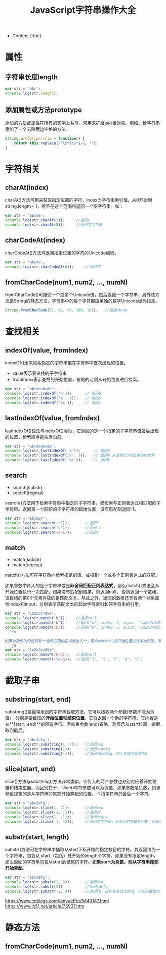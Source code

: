﻿---
layout:		post
category:	"JavaScript"
title:		"JavaScript字符串操作大全"
tags:		[JavaScript]
---
- Content
{:toc}

# 属性
## 字符串长度length
```js
var str = 'abc';
console.log(str.length);
```

## 添加属性或方法prototype
添加的方法或属性在所有的实例上共享，常用来扩展js内置对象。例如，给字符串添加了一个去除两边空格的方法：
```js
String.prototype.trim = function() {
    return this.replace(/^\s*|\s*$/g, '');
}
```

# 字符相关

## charAt(index)
charAt()方法可用来获取指定位置的字符，index为字符串索引值，从0开始到string.length – 1，若不在这个范围将返回一个空字符串。如：
```js
var str = 'abcde';
console.log(str.charAt(2));     //返回c
console.log(str.charAt(8));     //返回空字符串
```

## charCodeAt(index)
charCodeAt()方法可返回指定位置的字符的Unicode编码。
```js
var str = 'abcde';
console.log(str.charCodeAt(0));     //返回97
```

## fromCharCode(num1, num2, ..., numN)
fromCharCode()可接受一个或多个Unicode值，然后返回一个字符串。另外该方法是String的静态方法，字符串中的每个字符都由单独的数字Unicode编码指定。
```js
String.fromCharCode(97, 98, 99, 100, 101);   //返回abcde
```

# 查找相关
## indexOf(value, fromIndex)
indexOf()用来检索指定的字符串值在字符串中首次出现的位置。
- value表示要查找的子字符串
- fromIndex表示查找的开始位置，省略的话则从开始位置进行检索。
```js
var str = 'abcdeabcde';
console.log(str.indexOf('a'));      // 返回0
console.log(str.indexOf('a', 3));   // 返回5
console.log(str.indexOf('bc'));     // 返回1
```

## lastIndexOf(value, fromIndex)
lastIndexOf()语法与indexOf()类似，它返回的是一个指定的子字符串值最后出现的位置，检索顺序是从后向前。
```js
var str = 'abcdeabcde';
console.log(str.lastIndexOf('a'));      // 返回5
console.log(str.lastIndexOf('a', 3));   // 返回0 从第索引3的位置往前检索
console.log(str.lastIndexOf('bc'));     // 返回6
```

## search
- search(substr)
- search(regexp)

search()方法用于检索字符串中指定的子字符串，或检索与正则表达式相匹配的子字符串。返回第一个匹配的子字符串的起始位置，没有匹配则返回-1。
```js
var str = 'abcDEF';
console.log(str.search('c'));       //返回2
console.log(str.search('d'));       //返回-1
console.log(str.search(/d/i));      //返回3
```

## match
- match(substr)
- match(regexp)

match()方法可在字符串内检索指定的值，或找到一个或多个正则表达式的匹配。

如果参数中传入的是子字符串或是**非全局匹配正则表达式**，那么match()方法会从开始位置执行一次匹配，如果没有匹配到结果，则返回null。
否则返回一个数组，该数组的第0个元素存放的是匹配文本，除此之外，返回的数组还含有两个对象属性index和input，分别表示匹配文本的起始字符索引和原字符串的引用。
```js
var str = '1a2b3c4d5e';
console.log(str.match('h'));    //返回null
console.log(str.match('b'));    //返回["b", index: 3, input: "1a2b3c4d5e"]
console.log(str.match(/b/));    //返回["b", index: 3, input: "1a2b3c4d5e"]
```js

如果参数传入的是具有**全局匹配的正则表达式**，那么match()从开始位置进行多次匹配，直到最后。如果没有匹配到结果，则返回null。否则则会返回一个数组，数组中存放所有符合要求的子字符串，并且没有index和input属性。
```js
var str = '1a2b3c4d5e';
console.log(str.match(/h/g));   //返回null
console.log(str.match(/\d/g));  //返回["1", "2", "3", "4", "5"]
```

# 截取子串
## substring(start, end)
substring()是最常用到的字符串截取方法，它可以接收两个参数(参数不能为负值)，分别是要截取的**开始位置**和**结束位置**，它将返回一个新的字符串，其内容是从**[start, end)**的所有字符。若结束参数(end)省略，则表示从start位置一直截取到最后。
```js
var str = 'abcdefg';
console.log(str.substring(1, 4));   //返回bcd
console.log(str.substring(1));      //返回bcdefg
console.log(str.substring(-1));     //返回abcdefg，传入负值时会视为0
```

## slice(start, end)
slice()方法与substring()方法非常类似，它传入的两个参数也分别对应着开始位置和结束位置。而区别在于，slice()中的参数可以为负值，如果参数是负数，则该参数规定的是从字符串的尾部开始算起的位置，-1 指字符串的最后一个字符。
```js
var str = 'abcdefg';
console.log(str.slice(1, 4));       //返回bcd
console.log(str.slice(-3, -1));     //返回ef
console.log(str.slice(1, -1));      //返回bcdef
console.log(str.slice(-1, -3));     //返回空字符串，若传入的参数有问题，则返回空
```

## substr(start, length)
substr()方法可在字符串中抽取从start下标开始的指定数目的字符。其返回值为一个字符串，包含从 start（包括）处开始的length个字符。如果没有指定length，那么返回的字符串包含从start到结尾的字符。**如果start为负数，则从字符串尾部开始算起**。
```js
var str = 'abcdefg';
console.log(str.substr(1, 3))       //返回bcd
console.log(str.substr(2))          //返回cdefg
console.log(str.substr(-2, 4))      //返回fg，目标长度较大的话，以实际截取的长度为准
```

https://www.cnblogs.com/lanyueff/p/5443147.html
https://www.jb51.net/article/75937.htm

# 静态方法
## fromCharCode(num1, num2, ..., numN)


